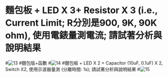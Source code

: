 # 麵包板 + LED X 3+ Resistor X 3 (i.e., Current Limit; R分別是900, 9K, 90K ohm), 使用電錶量測電流; 請試著分析與說明結果
#![13](https://github.com/jwirder/EC2024/assets/162286544/787ea410-ea66-4a35-b709-c53e4a9ee904)
#麵包版+函數
#![14](https://github.com/jwirder/EC2024/assets/162286544/1d64b7cb-721e-4b27-97f5-0ba08050b48a)
#麵包板 + LED X 2 + Capacitor (10uF, 0.1uF) X 2, Switch X2, 使用示波器量測 (分離時間: 1s); 請試著分析與說明結果
#![15](https://github.com/jwirder/EC2024/assets/162286544/4bc4300d-cbb8-43c2-9ac1-31295bd2b17b)
